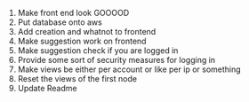 1. Make front end look GOOOOD
2. Put database onto aws
3. Add creation and whatnot to frontend
4. Make suggestion work on frontend
5. Make suggestion check if you are logged in
6. Provide some sort of security measures for logging in
7. Make views be either per account or like per ip or something
8. Reset the views of the first node
9. Update Readme
